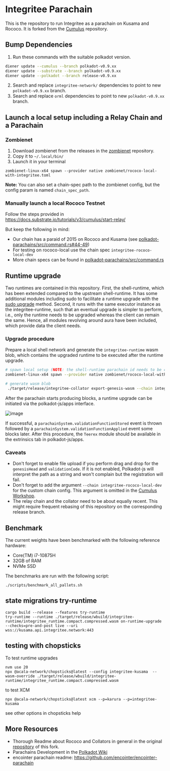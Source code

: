 # Integritee Parachain

This is the repository to run Integritee as a parachain on Kusama and Rococo. It is forked from the [Cumulus](https://github.com/paritytech/cumulus) repository.

## Bump Dependencies
1. Run these commands with the suitable polkadot version.
```bash
diener update --cumulus --branch polkadot-v0.9.xx
diener update --substrate --branch polkadot-v0.9.xx
diener update --polkadot --branch release-v0.9.xx
```
2. Search and replace `integritee-network/` dependencies to point to new `polkadot-v0.9.xx` branch.
3. Search and replace `orml` dependencies to point to new `polkadot-v0.9.xx` branch.

## Launch a local setup including a Relay Chain and a Parachain

### Zombienet

1. Download zombienet from the releases in the [zombienet](https://github.com/paritytech/zombienet) repository.
2. Copy it to `~/.local/bin/`
3. Launch it in your terminal
```
zombienet-linux-x64 spawn --provider native zombienet/rococo-local-with-integritee.toml
```

**Note:** You can also set a chain-spec path to the zombienet config, but the config param is named `chain_spec_path`.

### Manually launch a local Rococo Testnet

Follow the steps provided in https://docs.substrate.io/tutorials/v3/cumulus/start-relay/

But keep the following in mind:
- Our chain has a paraid of 2015 on Rococo and Kusama (see [polkadot-parachains/src/command.rs#44-49](/polkadot-parachains/src/command.rs#44-49))
- For testing on rococo-local use the chain spec `integritee-rococo-local-dev`
- More chain specs can be found in [polkadot-parachains/src/command.rs](/polkadot-parachains/src/command.rs)

## Runtime upgrade
Two runtimes are contained in this repository. First, the shell-runtime, which has been extended compared to the upstream shell-runtime. It has some additional modules including sudo to facilitate a
runtime upgrade with the [sudo upgrade](https://substrate.dev/docs/en/tutorials/forkless-upgrade/sudo-upgrade) method. Second, it runs with the same executor instance as the integritee-runtime, such that an eventual upgrade is simpler to perform, i.e., only the runtime
needs to be upgraded whereas the client can remain the same. Hence, all modules revolving around aura have been included, which provide data the client needs.

### Upgrade procedure
Prepare a local shell network and generate the `integritee-runtime` wasm blob, which contains the upgraded runtime to be executed after the runtime upgrade.
```bash
# spawn local setup (NOTE: the shell-runtime parachain id needs to be changed to match the integritee-runtime's.)
zombienet-linux-x64 spawn --provider native zombienet/rococo-local-with-shell.toml

# generate wasm blob
 ./target/release/integritee-collator export-genesis-wasm --chain integritee-rococo-local-dev > integritee-rococo-local-dev.wasm
```

After the parachain starts producing blocks, a runtime upgrade can be initiated via the polkadot-js/apps interface.

![image](./docs/sudo-set-code.png)

If successful, a `parachainSystem.validationFunctionStored` event is thrown followed by a `parachainSystem.validationFunctionApplied` event some blocks later. After this procedure, the `Teerex` module should be available in the extrinsics tab in polkadot-js/apps.

### Caveats
* Don't forget to enable file upload if you perform drag and drop for the `genesisHead` and `validationCode`. If it is not enabled, Polkadot-js will interpret the path as a string and won't complain but the registration will fail.
* Don't forget to add the argument `--chain integritee-rococo-local-dev` for the custom chain config. This argument is omitted in the [Cumulus Workshop](https://substrate.dev/cumulus-workshop/).
* The relay chain and the collator need to be about equally recent. This might require frequent rebasing of this repository on the corresponding release branch.

## Benchmark
The current weights have been benchmarked with the following reference hardware:
* Core(TM) i7-10875H
* 32GB of RAM
* NVMe SSD

The benchmarks are run with the following script:

```shell
./scripts/benchmark_all_pallets.sh
```

## state migrations try-runtime

```
cargo build --release --features try-runtime
try-runtime --runtime ./target/release/wbuild/integritee-runtime/integritee_runtime.compact.compressed.wasm on-runtime-upgrade --checks=pre-and-post live --uri wss://kusama.api.integritee.network:443
```

## testing with chopsticks

To test runtime upgrades

```
nvm use 20
npx @acala-network/chopsticks@latest --config integritee-kusama  --wasm-override ./target/release/wbuild/integritee-runtime/integritee_runtime.compact.compressed.wasm
```
to test XCM

```
npx @acala-network/chopsticks@latest xcm --p=karura --p=integritee-kusama
```
see other options in chopsticks help
 
## More Resources
* Thorough Readme about Rococo and Collators in general in the original [repository](https://github.com/paritytech/cumulus) of this fork.
* Parachains Development in the [Polkadot Wiki](https://wiki.polkadot.network/docs/build-pdk)
* encointer parachain readme: https://github.com/encointer/encointer-parachain
